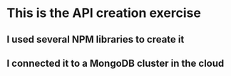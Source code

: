 # This is the API creation exercise
## I used several NPM libraries to create it
## I connected it to a MongoDB cluster in the cloud
